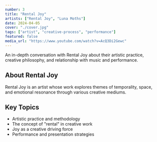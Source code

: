 ```yaml
---
number: 3
title: "Rental Joy"
artists: ["Rental Joy", "Luna Moths"]
date: 2024-04-05
cover: "./cover.jpg"
tags: ["artist", "creative-process", "performance"]
featured: false
media_url: "https://www.youtube.com/watch?v=AcQ3Di2Gewc"
---
```


An in-depth conversation with Rental Joy about their artistic practice, creative philosophy, and relationship with music and performance.

## About Rental Joy

Rental Joy is an artist whose work explores themes of temporality, space, and emotional resonance through various creative mediums.

## Key Topics

- Artistic practice and methodology
- The concept of "rental" in creative work
- Joy as a creative driving force
- Performance and presentation strategies